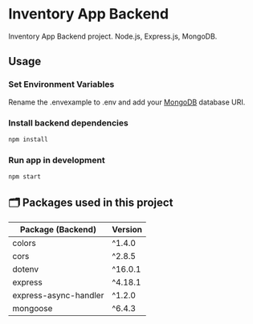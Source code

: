 # Inventory App Backend

Inventory App Backend project. Node.js, Express.js, MongoDB.

## Usage

### Set Environment Variables

Rename the .envexample to .env and add your [MongoDB](https://www.mongodb.com/) database URI.

### Install backend dependencies

```bash
npm install
```

### Run app in development

```bash
npm start
```

## 🗂️ Packages used in this project

| Package (Backend)     | Version |
| --------------------- | ------- |
| colors                | ^1.4.0  |
| cors                  | ^2.8.5  |
| dotenv                | ^16.0.1 |
| express               | ^4.18.1 |
| express-async-handler | ^1.2.0  |
| mongoose              | ^6.4.3  |
